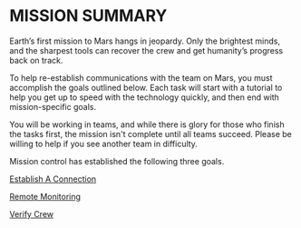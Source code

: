 # MISSION SUMMARY

Earth’s first mission to Mars hangs in jeopardy. Only the brightest minds, and the sharpest tools can recover the crew and get humanity’s progress back on track. 

To help re-establish communications with the team on Mars, you must accomplish the goals outlined below. Each task will start with a tutorial to help you get up to speed with the technology quickly, and then end with mission-specific goals.  

You will be working in teams, and while there is glory for those who finish the tasks first, the mission isn't complete until all teams succeed. Please be willing to help if you see another team in difficulty.

Mission control has established the following three goals.

[Establish A Connection](IoTHubs)

[Remote Monitoring](AzureFunctions)

[Verify Crew](CognitiveServices)